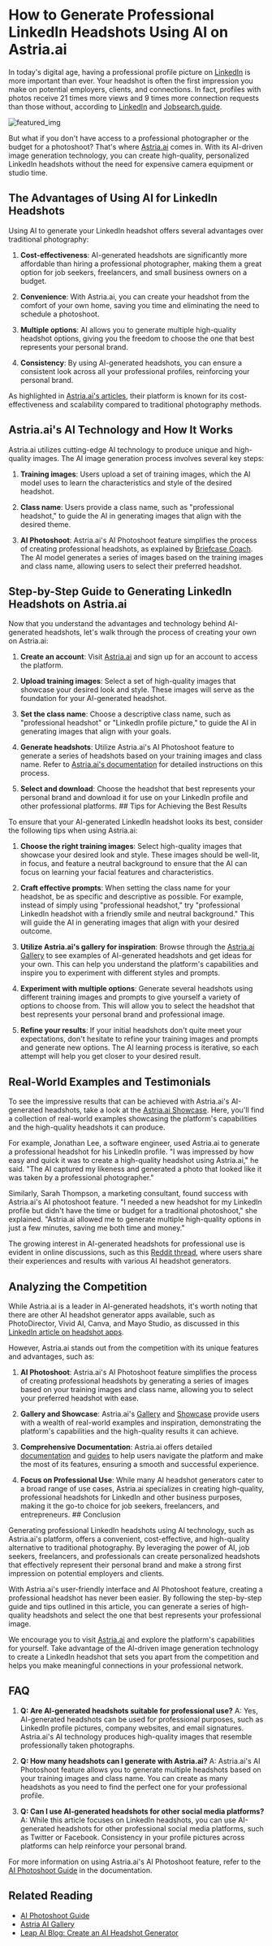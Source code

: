 # How to Generate Professional LinkedIn Headshots Using AI on Astria.ai

In today's digital age, having a professional profile picture on [LinkedIn](https://www.linkedin.com/) is more important than ever. Your headshot is often the first impression you make on potential employers, clients, and connections. In fact, profiles with photos receive 21 times more views and 9 times more connection requests than those without, according to [LinkedIn](https://www.linkedin.com/pulse/linkedin-profile-photo-quantity-improvement-solutions) and [Jobsearch.guide](https://newsletter.jobsearch.guide/p/how-important-is-your-linkedin-profile-photo).

<img src="https://images.bannerbear.com/direct/5gd4bWZ6D8W1RxEQBD/requests/000/054/501/488/NgL30amMOYeyZpnGYprJxBoye/048b2bfd58a6e6663337fadb1afe5666258a6f1b.png" alt="featured_img" />

But what if you don't have access to a professional photographer or the budget for a photoshoot? That's where [Astria.ai](https://www.astria.ai/) comes in. With its AI-driven image generation technology, you can create high-quality, personalized LinkedIn headshots without the need for expensive camera equipment or studio time.

## The Advantages of Using AI for LinkedIn Headshots

Using AI to generate your LinkedIn headshot offers several advantages over traditional photography:

1. **Cost-effectiveness**: AI-generated headshots are significantly more affordable than hiring a professional photographer, making them a great option for job seekers, freelancers, and small business owners on a budget.

2. **Convenience**: With Astria.ai, you can create your headshot from the comfort of your own home, saving you time and eliminating the need to schedule a photoshoot.

3. **Multiple options**: AI allows you to generate multiple high-quality headshot options, giving you the freedom to choose the one that best represents your personal brand.

4. **Consistency**: By using AI-generated headshots, you can ensure a consistent look across all your professional profiles, reinforcing your personal brand.

As highlighted in [Astria.ai's articles](https://www.astria.ai/articles/), their platform is known for its cost-effectiveness and scalability compared to traditional photography methods.

## Astria.ai's AI Technology and How It Works

Astria.ai utilizes cutting-edge AI technology to produce unique and high-quality images. The AI image generation process involves several key steps:

1. **Training images**: Users upload a set of training images, which the AI model uses to learn the characteristics and style of the desired headshot.

2. **Class name**: Users provide a class name, such as "professional headshot," to guide the AI in generating images that align with the desired theme.

3. **AI Photoshoot**: Astria.ai's AI Photoshoot feature simplifies the process of creating professional headshots, as explained by [Briefcase Coach](https://www.briefcasecoach.com/ai-generated-headshots/). The AI model generates a series of images based on the training images and class name, allowing users to select their preferred headshot.

## Step-by-Step Guide to Generating LinkedIn Headshots on Astria.ai

Now that you understand the advantages and technology behind AI-generated headshots, let's walk through the process of creating your own on Astria.ai:

1. **Create an account**: Visit [Astria.ai](https://www.astria.ai/) and sign up for an account to access the platform.

2. **Upload training images**: Select a set of high-quality images that showcase your desired look and style. These images will serve as the foundation for your AI-generated headshot.

3. **Set the class name**: Choose a descriptive class name, such as "professional headshot" or "LinkedIn profile picture," to guide the AI in generating images that align with your goals.

4. **Generate headshots**: Utilize Astria.ai's AI Photoshoot feature to generate a series of headshots based on your training images and class name. Refer to [Astria.ai's documentation](https://docs.astria.ai/docs/use-cases/ai-photoshoot/) for detailed instructions on this process.

5. **Select and download**: Choose the headshot that best represents your personal brand and download it for use on your LinkedIn profile and other professional platforms. ## Tips for Achieving the Best Results

To ensure that your AI-generated LinkedIn headshot looks its best, consider the following tips when using Astria.ai:

1. **Choose the right training images**: Select high-quality images that showcase your desired look and style. These images should be well-lit, in focus, and feature a neutral background to ensure that the AI can focus on learning your facial features and characteristics.

2. **Craft effective prompts**: When setting the class name for your headshot, be as specific and descriptive as possible. For example, instead of simply using "professional headshot," try "professional LinkedIn headshot with a friendly smile and neutral background." This will guide the AI in generating images that align with your desired outcome.

3. **Utilize Astria.ai's gallery for inspiration**: Browse through the [Astria.ai Gallery](https://www.astria.ai/gallery) to see examples of AI-generated headshots and get ideas for your own. This can help you understand the platform's capabilities and inspire you to experiment with different styles and prompts.

4. **Experiment with multiple options**: Generate several headshots using different training images and prompts to give yourself a variety of options to choose from. This will allow you to select the headshot that best represents your personal brand and professional image.

5. **Refine your results**: If your initial headshots don't quite meet your expectations, don't hesitate to refine your training images and prompts and generate new options. The AI learning process is iterative, so each attempt will help you get closer to your desired result.

## Real-World Examples and Testimonials

To see the impressive results that can be achieved with Astria.ai's AI-generated headshots, take a look at the [Astria.ai Showcase](https://www.astria.ai/showcase). Here, you'll find a collection of real-world examples showcasing the platform's capabilities and the high-quality headshots it can produce.

For example, Jonathan Lee, a software engineer, used Astria.ai to generate a professional headshot for his LinkedIn profile. "I was impressed by how easy and quick it was to create a high-quality headshot using Astria.ai," he said. "The AI captured my likeness and generated a photo that looked like it was taken by a professional photographer."

Similarly, Sarah Thompson, a marketing consultant, found success with Astria.ai's AI photoshoot feature. "I needed a new headshot for my LinkedIn profile but didn't have the time or budget for a traditional photoshoot," she explained. "Astria.ai allowed me to generate multiple high-quality options in just a few minutes, saving me both time and money."

The growing interest in AI-generated headshots for professional use is evident in online discussions, such as this [Reddit thread](https://www.reddit.com/r/linkedin/comments/1aj0cf7/anyone_successfully_use_ai_to_make_a_headshot_for/), where users share their experiences and results with various AI headshot generators.

## Analyzing the Competition

While Astria.ai is a leader in AI-generated headshots, it's worth noting that there are other AI headshot generator apps available, such as PhotoDirector, Vivid AI, Canva, and Mayo Studio, as discussed in this [LinkedIn article on headshot apps](https://www.linkedin.com/pulse/art-capturing-professional-headshots-from-ai-apps-diy-larry-strawson-3f7ge).

However, Astria.ai stands out from the competition with its unique features and advantages, such as:

1. **AI Photoshoot**: Astria.ai's AI Photoshoot feature simplifies the process of creating professional headshots by generating a series of images based on your training images and class name, allowing you to select your preferred headshot with ease.

2. **Gallery and Showcase**: Astria.ai's [Gallery](https://www.astria.ai/gallery) and [Showcase](https://www.astria.ai/showcase) provide users with a wealth of real-world examples and inspiration, demonstrating the platform's capabilities and the high-quality results it can achieve.

3. **Comprehensive Documentation**: Astria.ai offers detailed [documentation](https://docs.astria.ai/) and [guides](https://docs.astria.ai/docs/use-cases/ai-photoshoot/) to help users navigate the platform and make the most of its features, ensuring a smooth and successful experience.

4. **Focus on Professional Use**: While many AI headshot generators cater to a broad range of use cases, Astria.ai specializes in creating high-quality, professional headshots for LinkedIn and other business purposes, making it the go-to choice for job seekers, freelancers, and entrepreneurs. ## Conclusion

Generating professional LinkedIn headshots using AI technology, such as Astria.ai's platform, offers a convenient, cost-effective, and high-quality alternative to traditional photography. By leveraging the power of AI, job seekers, freelancers, and professionals can create personalized headshots that effectively represent their personal brand and make a strong first impression on potential employers and clients.

With Astria.ai's user-friendly interface and AI Photoshoot feature, creating a professional headshot has never been easier. By following the step-by-step guide and tips outlined in this article, you can generate a series of high-quality headshots and select the one that best represents your professional image.

We encourage you to visit [Astria.ai](https://www.astria.ai/) and explore the platform's capabilities for yourself. Take advantage of the AI-driven image generation technology to create a LinkedIn headshot that sets you apart from the competition and helps you make meaningful connections in your professional network.

## FAQ

1. **Q: Are AI-generated headshots suitable for professional use?**
   A: Yes, AI-generated headshots can be used for professional purposes, such as LinkedIn profile pictures, company websites, and email signatures. Astria.ai's AI technology produces high-quality images that resemble professionally taken photographs.

2. **Q: How many headshots can I generate with Astria.ai?**
   A: Astria.ai's AI Photoshoot feature allows you to generate multiple headshots based on your training images and class name. You can create as many headshots as you need to find the perfect one for your professional profile.

3. **Q: Can I use AI-generated headshots for other social media platforms?**
   A: While this article focuses on LinkedIn headshots, you can use AI-generated headshots for other professional social media platforms, such as Twitter or Facebook. Consistency in your profile pictures across platforms can help reinforce your personal brand.

For more information on using Astria.ai's AI Photoshoot feature, refer to the [AI Photoshoot Guide](https://docs.astria.ai/docs/use-cases/ai-photoshoot/) in the documentation.

## Related Reading

- [AI Photoshoot Guide](https://docs.astria.ai/docs/use-cases/ai-photoshoot/)
- [Astria AI Gallery](https://www.astria.ai/gallery)
- [Leap AI Blog: Create an AI Headshot Generator](https://blog.tryleap.ai/create-an-ai-headshot-generator-fine-tune-stable-diffusion-with-leap-api/)
